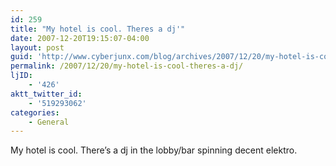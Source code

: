 ```yaml
---
id: 259
title: "My hotel is cool. Theres a dj'"
date: 2007-12-20T19:15:07-04:00
layout: post
guid: 'http://www.cyberjunx.com/blog/archives/2007/12/20/my-hotel-is-cool-theres-a-dj/'
permalink: /2007/12/20/my-hotel-is-cool-theres-a-dj/
ljID:
    - '426'
aktt_twitter_id:
    - '519293062'
categories:
    - General
---
```


My hotel is cool. There’s a dj in the lobby/bar spinning decent elektro.